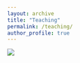 ```yaml
---
layout: archive
title: "Teaching"
permalink: /teaching/
author_profile: true
---
```


<img src="GEE_poster.png"
     style="float: left; margin-right: 10px;" />
